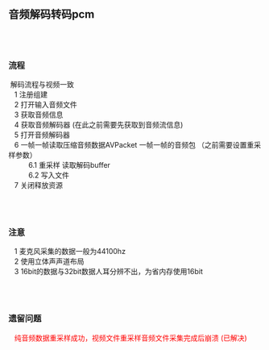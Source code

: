 ## 音频解码转码pcm
</br></br>
### 流程
&nbsp;解码流程与视频一致</br>
&nbsp;&nbsp; 1 注册组建</br>
&nbsp;&nbsp; 2 打开输入音频文件</br>
&nbsp;&nbsp; 3 获取音频信息</br>
&nbsp;&nbsp; 4 获取音频解码器 (在此之前需要先获取到音频流信息)</br>
&nbsp;&nbsp; 5 打开音频解码器</br>
&nbsp;&nbsp; 6 一帧一帧读取压缩音频数据AVPacket 一帧一帧的音频包 （之前需要设置重采样参数）</br>
&nbsp;&nbsp; 　　6.1 重采样 读取解码buffer</br>
&nbsp;&nbsp; 　　6.2 写入文件</br>
&nbsp;&nbsp; 7 关闭释放资源</br>

</br></br>
### 注意
&nbsp;&nbsp; 1 麦克风采集的数据一般为44100hz </br>
&nbsp;&nbsp; 2 使用立体声声道布局 </br>
&nbsp;&nbsp; 3 16bit的数据与32bit数据人耳分辨不出，为省内存使用16bit </br>

</br></br>
### 遗留问题
&nbsp;&nbsp; <font color=red > 纯音频数据重采样成功，视频文件重采样音频文件采集完成后崩溃 (已解决)</font></br>

